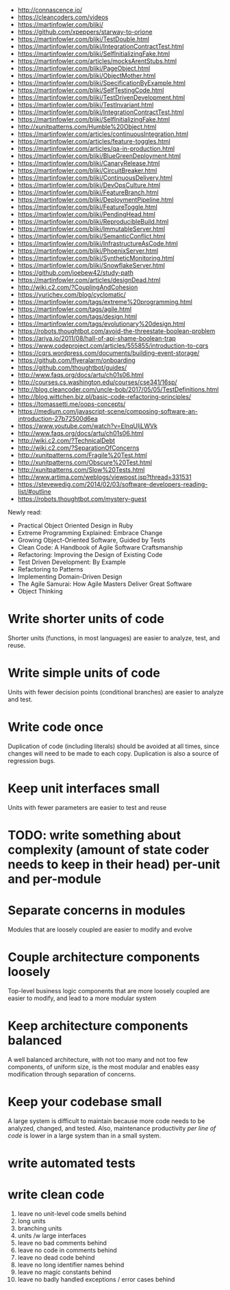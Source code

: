 - http://connascence.io/
- https://cleancoders.com/videos
- https://martinfowler.com/bliki/
- https://github.com/xpeppers/starway-to-orione
- https://martinfowler.com/bliki/TestDouble.html
- https://martinfowler.com/bliki/IntegrationContractTest.html
- https://martinfowler.com/bliki/SelfInitializingFake.html
- https://martinfowler.com/articles/mocksArentStubs.html
- https://martinfowler.com/bliki/PageObject.html
- https://martinfowler.com/bliki/ObjectMother.html
- https://martinfowler.com/bliki/SpecificationByExample.html
- https://martinfowler.com/bliki/SelfTestingCode.html
- https://martinfowler.com/bliki/TestDrivenDevelopment.html
- https://martinfowler.com/bliki/TestInvariant.html
- https://martinfowler.com/bliki/IntegrationContractTest.html
- https://martinfowler.com/bliki/SelfInitializingFake.html
- http://xunitpatterns.com/Humble%20Object.html
- https://martinfowler.com/articles/continuousIntegration.html
- https://martinfowler.com/articles/feature-toggles.html
- https://martinfowler.com/articles/qa-in-production.html
- https://martinfowler.com/bliki/BlueGreenDeployment.html
- https://martinfowler.com/bliki/CanaryRelease.html
- https://martinfowler.com/bliki/CircuitBreaker.html
- https://martinfowler.com/bliki/ContinuousDelivery.html
- https://martinfowler.com/bliki/DevOpsCulture.html
- https://martinfowler.com/bliki/FeatureBranch.html
- https://martinfowler.com/bliki/DeploymentPipeline.html
- https://martinfowler.com/bliki/FeatureToggle.html
- https://martinfowler.com/bliki/PendingHead.html
- https://martinfowler.com/bliki/ReproducibleBuild.html
- https://martinfowler.com/bliki/ImmutableServer.html
- https://martinfowler.com/bliki/SemanticConflict.html
- https://martinfowler.com/bliki/InfrastructureAsCode.html
- https://martinfowler.com/bliki/PhoenixServer.html
- https://martinfowler.com/bliki/SyntheticMonitoring.html
- https://martinfowler.com/bliki/SnowflakeServer.html
- https://github.com/joebew42/study-path
- https://martinfowler.com/articles/designDead.html
- http://wiki.c2.com/?CouplingAndCohesion
- https://yurichev.com/blog/cyclomatic/
- https://martinfowler.com/tags/extreme%20programming.html
- https://martinfowler.com/tags/agile.html
- https://martinfowler.com/tags/design.html
- https://martinfowler.com/tags/evolutionary%20design.html
- https://robots.thoughtbot.com/avoid-the-threestate-boolean-problem
- https://ariya.io/2011/08/hall-of-api-shame-boolean-trap
- https://www.codeproject.com/articles/555855/introduction-to-cqrs
- https://cqrs.wordpress.com/documents/building-event-storage/
- https://github.com/flyeralarm/onboarding
- https://github.com/thoughtbot/guides/
- http://www.faqs.org/docs/artu/ch01s06.html
- http://courses.cs.washington.edu/courses/cse341/16sp/
- http://blog.cleancoder.com/uncle-bob/2017/05/05/TestDefinitions.html
- http://blog.wittchen.biz.pl/basic-code-refactoring-principles/
- https://tomassetti.me/oops-concepts/
- https://medium.com/javascript-scene/composing-software-an-introduction-27b72500d6ea
- https://www.youtube.com/watch?v=ElnqUIjLWVk
- http://www.faqs.org/docs/artu/ch01s06.html
- http://wiki.c2.com/?TechnicalDebt
- http://wiki.c2.com/?SeparationOfConcerns
- http://xunitpatterns.com/Fragile%20Test.html
- http://xunitpatterns.com/Obscure%20Test.html
- http://xunitpatterns.com/Slow%20Tests.html
- http://www.artima.com/weblogs/viewpost.jsp?thread=331531
- https://stevewedig.com/2014/02/03/software-developers-reading-list/#outline
- https://robots.thoughtbot.com/mystery-guest

Newly read:
- Practical Object Oriented Design in Ruby
- Extreme Programming Explained: Embrace Change
- Growing Object-Oriented Software, Guided by Tests
- Clean Code: A Handbook of Agile Software Craftsmanship
- Refactoring: Improving the Design of Existing Code
- Test Driven Development: By Example
- Refactoring to Patterns
- Implementing Domain-Driven Design
- The Agile Samurai: How Agile Masters Deliver Great Software
- Object Thinking


# Write shorter units of code

Shorter units (functions, in most languages) are easier to analyze, test, and reuse.

# Write simple units of code

Units with fewer decision points (conditional branches) are easier to analyze and test.

# Write code once

Duplication of code (including literals) should be avoided at all times, since changes will need to be made to each copy. Duplication is also a source of regression bugs.

# Keep unit interfaces small

Units with fewer parameters are easier to test and reuse

# TODO: write something about complexity (amount of state coder needs to keep in their head) per-unit and per-module

# Separate concerns in modules

Modules that are loosely coupled are easier to modify and evolve

# Couple architecture components loosely

Top-level business logic components that are more loosely coupled are easier to modify, and lead to a more modular system

# Keep architecture components balanced

A well balanced architecture, with not too many and not too few components, of uniform size, is the most modular and enables easy modification through separation of concerns.

# Keep your codebase small

A large system is difficult to maintain because more code needs to be analyzed, changed, and tested. Also, maintenance productivity _per line of code_ is lower in a large system than in a small system.

# write automated tests

# write clean code

1. leave no unit-level code smells behind
  1. long units
  2. branching units
  3. units /w large interfaces
2. leave no bad comments behind
3. leave no code in comments behind
4. leave no dead code behind
5. leave no long identifier names behind
6. leave no magic constants behind
7. leave no badly handled exceptions / error cases behind
